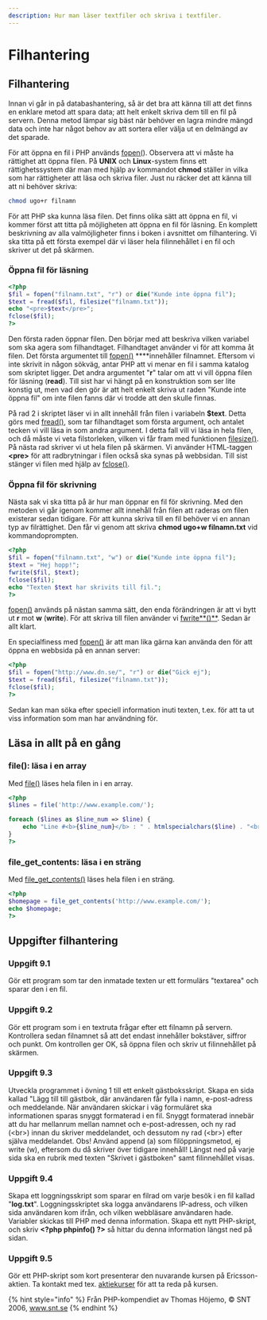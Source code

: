 ```yaml
---
description: Hur man läser textfiler och skriva i textfiler.
---
```


# Filhantering

## Filhantering

Innan vi går in på databashantering, så är det bra att känna till att det finns en enklare metod att spara data; att helt enkelt skriva dem till en fil på servern. Denna metod lämpar sig bäst när behöver en lagra mindre mängd data och inte har något behov av att sortera eller välja ut en delmängd av det sparade.

För att öppna en fil i PHP används [fopen\(](https://devdocs.io/php/function.fopen)\). Observera att vi måste ha rättighet att öppna filen. På **UNIX** och **Linux**-system finns ett rättighetssystem där man med hjälp av kommandot **chmod** ställer in vilka som har rättigheter att läsa och skriva filer. Just nu räcker det att känna till att ni behöver skriva:

```bash
chmod ugo+r filnamn
```

För att PHP ska kunna läsa filen. Det finns olika sätt att öppna en fil, vi kommer först att titta på möjligheten att öppna en fil för läsning. En komplett beskrivning av alla valmöjligheter finns i boken i avsnittet om filhantering. Vi ska titta på ett första exempel där vi läser hela filinnehållet i en fil och skriver ut det på skärmen.

### **Öppna fil för läsning**

```php
<?php
$fil = fopen("filnamn.txt", "r") or die("Kunde inte öppna fil");
$text = fread($fil, filesize("filnamn.txt"));
echo "<pre>$text</pre>";
fclose($fil);
?>
```

Den första raden öppnar filen. Den börjar med att beskriva vilken variabel som ska agera som filhandtaget. Filhandtaget använder vi för att komma åt filen. Det första argumentet till [fopen\(\)](https://devdocs.io/php/function.fopen) ****innehåller filnamnet. Eftersom vi inte skrivit in någon sökväg, antar PHP att vi menar en fil i samma katalog som skriptet ligger. Det andra argumentet "**r**" talar om att vi vill öppna filen för läsning \(**read**\). Till sist har vi hängt på en konstruktion som ser lite konstig ut, men vad den gör är att helt enkelt skriva ut raden "Kunde inte öppna fil" om inte filen fanns där vi trodde att den skulle finnas.

På rad 2 i skriptet läser vi in allt innehåll från filen i variabeln **$text**. Detta görs med [fread\(\)](https://devdocs.io/php/function.fread), som tar filhandtaget som första argument, och antalet tecken vi vill läsa in som andra argument. I detta fall vill vi läsa in hela filen, och då måste vi veta filstorleken, vilken vi får fram med funktionen [filesize\(\)](https://devdocs.io/php/function.filesize). På nästa rad skriver vi ut hela filen på skärmen. Vi använder HTML-taggen **&lt;pre&gt;** för att radbrytningar i filen också ska synas på webbsidan. Till sist stänger vi filen med hjälp av [fclose\(\)](https://devdocs.io/php/function.fclose).

### **Öppna fil för skrivning**

Nästa sak vi ska titta på är hur man öppnar en fil för skrivning. Med den metoden vi går igenom kommer allt innehåll från filen att raderas om filen existerar sedan tidigare. För att kunna skriva till en fil behöver vi en annan typ av filrättighet. Den får vi genom att skriva **chmod ugo+w filnamn.txt** vid kommandoprompten.

```php
<?php
$fil = fopen("filnamn.txt", "w") or die("Kunde inte öppna fil");
$text = "Hej hopp!";
fwrite($fil, $text);
fclose($fil);
echo "Texten $text har skrivits till fil.";
?>
```

[fopen\(\)](https://devdocs.io/php/function.fopen) används på nästan samma sätt, den enda förändringen är att vi bytt ut **r** mot **w** \(**write**\). För att skriva till filen använder vi [fwrite**\(\)**](https://devdocs.io/php/function.fwrite). Sedan är allt klart.

En specialfiness med [fopen\(\)](https://devdocs.io/php/function.fopen) är att man lika gärna kan använda den för att öppna en webbsida på en annan server:

```php
<?php
$fil = fopen("http://www.dn.se/", "r") or die("Gick ej");
$text = fread($fil, filesize("filnamn.txt"));
fclose($fil);
?>
```

Sedan kan man söka efter speciell information inuti texten, t.ex. för att ta ut viss information som man har användning för.

## Läsa in allt på en gång

### file\(\): läsa i en array

Med [file\(\)](https://devdocs.io/php/function.file) läses hela filen in i en array.

```php
<?php
$lines = file('http://www.example.com/');

foreach ($lines as $line_num => $line) {
    echo "Line #<b>{$line_num}</b> : " . htmlspecialchars($line) . "<br />\n";
}
?>
```

### file\_get\_contents: läsa i en sträng

Med [file\_get\_contents\(\)](https://devdocs.io/php/function.file-get-contents) läses hela filen i en sträng.

```php
<?php
$homepage = file_get_contents('http://www.example.com/');
echo $homepage;
?>
```

## Uppgifter filhantering

### **Uppgift 9.1**

Gör ett program som tar den inmatade texten ur ett formulärs "textarea" och sparar den i en fil.

### **Uppgift 9.2**

Gör ett program som i en textruta frågar efter ett filnamn på servern. Kontrollera sedan filnamnet så att det endast innehåller bokstäver, siffror och punkt. Om kontrollen ger OK, så öppna filen och skriv ut filinnehållet på skärmen.

### **Uppgift 9.3**

Utveckla programmet i övning 1 till ett enkelt gästboksskript. Skapa en sida kallad "Lägg till till gästbok, där användaren får fylla i namn, e-post-adress och meddelande. När användaren skickar i väg formuläret ska informationen sparas snyggt formaterad i en fil. Snyggt formaterad innebär att du har mellanrum mellan namnet och e-post-adressen, och ny rad \(&lt;br&gt;\) innan du skriver meddelandet, och dessutom ny rad \(&lt;br&gt;\) efter själva meddelandet. Obs! Använd append \(a\) som filöppningsmetod, ej write \(w\), eftersom du då skriver över tidigare innehåll! Längst ned på varje sida ska en rubrik med texten "Skrivet i gästboken" samt filinnehållet visas.

### **Uppgift 9.4**

Skapa ett loggningsskript som sparar en filrad om varje besök i en fil kallad "**log.txt**". Loggningsskriptet ska logga användarens IP-adress, och vilken sida användaren kom ifrån, och vilken webbläsare användaren hade. Variabler skickas till PHP med denna information. Skapa ett nytt PHP-skript, och skriv **&lt;?php phpinfo\(\) ?&gt;** så hittar du denna information längst ned på sidan.

### **Uppgift 9.5**

Gör ett PHP-skript som kort presenterar den nuvarande kursen på Ericsson-aktien. Ta kontakt med tex. [aktiekurser](http://www.privataaffarer.se/borsguiden/aktiekurser) för att ta reda på kursen.

{% hint style="info" %}
Från PHP-kompendiet av Thomas Höjemo, © SNT 2006, www.snt.se
{% endhint %}

